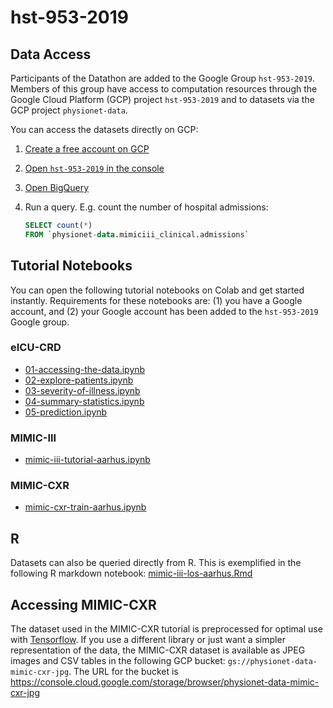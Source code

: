 # hst-953-2019

## Data Access

Participants of the Datathon are added to the Google Group `hst-953-2019`. Members of this group have access to computation resources through the Google Cloud Platform (GCP) project `hst-953-2019` and to datasets via the GCP project `physionet-data`.

You can access the datasets directly on GCP:
1. [Create a free account on GCP](cloud.google.com)
2. [Open `hst-953-2019` in the console](https://console.cloud.google.com/home/dashboard?project=hst-953-2019)
3. [Open BigQuery](https://console.cloud.google.com/bigquery?project=hst-953-2019)
4. Run a query. E.g. count the number of hospital admissions:

   ```SQL
   SELECT count(*)
   FROM `physionet-data.mimiciii_clinical.admissions` 
   ```

## Tutorial Notebooks

You can open the following tutorial notebooks on Colab and get started instantly. Requirements for these notebooks are: (1) you have a Google account, and (2) your Google account has been added to the `hst-953-2019` Google group.

### eICU-CRD
* [01-accessing-the-data.ipynb](https://colab.research.google.com/github/MIT-LCP/hst-953-2019/blob/master/tutorials/eicu/01-accessing-the-data.ipynb)
* [02-explore-patients.ipynb](https://colab.research.google.com/github/MIT-LCP/hst-953-2019/blob/master/tutorials/eicu/02-explore-patients.ipynb)
* [03-severity-of-illness.ipynb](https://colab.research.google.com/github/MIT-LCP/hst-953-2019/blob/master/tutorials/eicu/03-severity-of-illness.ipynb)
* [04-summary-statistics.ipynb](https://colab.research.google.com/github/MIT-LCP/hst-953-2019/blob/master/tutorials/eicu/04-summary-statistics.ipynb)
* [05-prediction.ipynb](https://colab.research.google.com/github/MIT-LCP/hst-953-2019/blob/master/tutorials/eicu/05-prediction.ipynb)

### MIMIC-III
* [mimic-iii-tutorial-aarhus.ipynb](https://colab.research.google.com/github/MIT-LCP/hst-953-2019/blob/master/tutorials/mimic-iii/mimic-iii-tutorial-aarhus.ipynb)

### MIMIC-CXR
* [mimic-cxr-train-aarhus.ipynb](https://colab.research.google.com/github/MIT-LCP/hst-953-2019/blob/master/tutorials/mimic-cxr/mimic-cxr-train-aarhus.ipynb)

## R 

Datasets can also be queried directly from R. This is exemplified in the following R markdown notebook: [mimic-iii-los-aarhus.Rmd](https://github.com/MIT-LCP/hst-953-2019/blob/master/tutorials/mimic-iii/mimic-iii-los-aarhus.Rmd)

## Accessing MIMIC-CXR

The dataset used in the MIMIC-CXR tutorial is preprocessed for optimal use with [Tensorflow](https://www.tensorflow.org/). If you use a different library or just want a simpler representation of the data, the MIMIC-CXR dataset is available as JPEG images and CSV tables in the following GCP bucket: `gs://physionet-data-mimic-cxr-jpg`. The URL for the bucket is <https://console.cloud.google.com/storage/browser/physionet-data-mimic-cxr-jpg>
